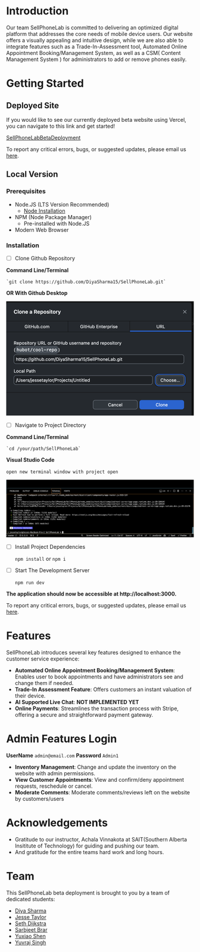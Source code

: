 # Introduction

Our team SellPhoneLab is committed to delivering an optimized digital platform that addresses the core needs of mobile device users. Our website offers a visually appealing and intuitive design, while we are also able to integrate features such as a Trade-In-Assessment tool, Automated Online Appointment Booking/Management System, as well as a CSM( Content Management System ) for administrators to add or remove phones easily.
# Getting Started
## Deployed Site

If you would like to see our currently deployed beta website using Vercel, you can navigate to this link and get started!

[SellPhoneLabBetaDeployment](https://testing-deployment-cyan.vercel.app/)

To report any critical errors, bugs, or suggested updates, please email us [here](mailto:jessetayloor@gmail.com).

## Local Version
### Prerequisites
- Node.JS (LTS Version Recommended)
	- [Node Installation](https://nodejs.org/en)
- NPM (Node Package Manager)
	- Pre-installed with Node.JS
- Modern Web Browser

### Installation

- [ ] Clone Github Repository

**Command Line/Terminal**

	`git clone https://github.com/DiyaSharma15/SellPhoneLab.git`

**OR With Github Desktop**

![Screenshot of Github desktop cloning display](public/assets/images/readme/gitclone.png)


- [ ] Navigate to Project Directory

**Command Line/Terminal**

	`cd /your/path/SellPhoneLab`

**Visual Studio Code**

`open new terminal window with project open`

![VSCode Terminal Display](/public/assets/images/readme/vscodeterminal.png)

- [ ] Install Project Dependencies

	`npm install` or  `npm i` 

- [ ] Start The Development Server

	`npm run dev`

**The application should now be accessible at http://localhost:3000.**

To report any critical errors, bugs, or suggested updates, please email us [here](mailto:jessetayloor@gmail.com).

# Features
SellPhoneLab introduces several key features designed to enhance the customer service experience:

- **Automated Online Appointment Booking/Management System**: Enables user to book appointments and have administrators see and change them if needed.
- **Trade-In Assessment Feature**: Offers customers an instant valuation of their device.
- **AI Supported Live Chat**: **NOT IMPLEMENTED YET**
- **Online Payments**: Streamlines the transaction process with Stripe, offering a secure and straightforward payment gateway.

# Admin Features Login

**UserName**
`admin@email.com`
**Password**
`Admin1`

- **Inventory Management**: Change and update the inventory on the website with admin permissions. 
- **View Customer Appointments**: View and confirm/deny appointment requests, reschedule or cancel.
- **Moderate Comments**: Moderate comments/reviews left on the website by customers/users

# Acknowledgements

- Gratitude to our instructor, Achala Vinnakota at SAIT(Southern Alberta Insititute of Technology) for guiding and pushing our team.
- And gratitude for the entire teams hard work and long hours.

# Team

This SellPhoneLab beta deployment is brought to you by a team of dedicated students:

- [Diya Sharma](mailto:harry.diya161@gmail.com)
- [Jesse Taylor](mailto:jessetayloor@gmail.com)
- [Seth Dijkstra](mailto:seth.d87@icloud.com)
- [Sarbjeet Brar](mailto:sarbjeetb2@gmail.com)
- [Yuxiao Shen](mailto:syx2401@gmail.com)
- [Yuvraj Singh](mailto:yuvraj10662@gmail.com)
